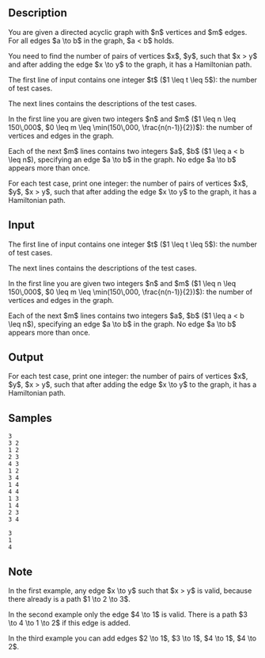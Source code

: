 ## Description

<div><p>You are given a directed acyclic graph with $n$ vertices and $m$ edges. For all edges $a \to b$ in the graph, $a &lt; b$ holds.</p><p>You need to find the number of pairs of vertices $x$, $y$, such that $x &gt; y$ and after adding the edge $x \to y$ to the graph, it has a Hamiltonian path. </p></div><div class="input-specification"><p>The first line of input contains one integer $t$ ($1 \leq t \leq 5$): the number of test cases.</p><p>The next lines contains the descriptions of the test cases.</p><p>In the first line you are given two integers $n$ and $m$ ($1 \leq n \leq 150\,000$, $0 \leq m \leq \min(150\,000, \frac{n(n-1)}{2})$): the number of vertices and edges in the graph. </p><p>Each of the next $m$ lines contains two integers $a$, $b$ ($1 \leq a &lt; b \leq n$), specifying an edge $a \to b$ in the graph. No edge $a \to b$ appears more than once.</p></div><div class="output-specification"><p>For each test case, print one integer: the number of pairs of vertices $x$, $y$, $x &gt; y$, such that after adding the edge $x \to y$ to the graph, it has a Hamiltonian path. </p></div>

## Input

<p>The first line of input contains one integer $t$ ($1 \leq t \leq 5$): the number of test cases.</p><p>The next lines contains the descriptions of the test cases.</p><p>In the first line you are given two integers $n$ and $m$ ($1 \leq n \leq 150\,000$, $0 \leq m \leq \min(150\,000, \frac{n(n-1)}{2})$): the number of vertices and edges in the graph. </p><p>Each of the next $m$ lines contains two integers $a$, $b$ ($1 \leq a &lt; b \leq n$), specifying an edge $a \to b$ in the graph. No edge $a \to b$ appears more than once.</p>

## Output

<p>For each test case, print one integer: the number of pairs of vertices $x$, $y$, $x &gt; y$, such that after adding the edge $x \to y$ to the graph, it has a Hamiltonian path. </p>

## Samples

```input1
3
3 2
1 2
2 3
4 3
1 2
3 4
1 4
4 4
1 3
1 4
2 3
3 4
```

```output1
3
1
4
```




## Note

<p>In the first example, any edge $x \to y$ such that $x &gt; y$ is valid, because there already is a path $1 \to 2 \to 3$.</p><p>In the second example only the edge $4 \to 1$ is valid. There is a path $3 \to 4 \to 1 \to 2$ if this edge is added.</p><p>In the third example you can add edges $2 \to 1$, $3 \to 1$, $4 \to 1$, $4 \to 2$.</p>
